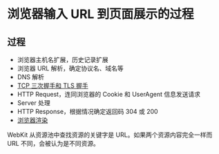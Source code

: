 # 浏览器输入 URL 到页面展示的过程

## 过程

* 浏览器主机名扩展，历史记录扩展
* 浏览器 URL 解析，确定协议名、域名等
* DNS 解析
* [TCP 三次握手和 TLS 握手](./TCP三次握手和TLS握手.md)
* HTTP Request，连同浏览器的 Cookie 和 UserAgent 信息发送请求
* Server 处理
* HTTP Response，根据情况确定返回码 304 或 200
* [浏览器渲染](./浏览器渲染.md)

WebKit 从资源池中查找资源的关键字是 URL。如果两个资源内容完全一样而 URL 不同，会被认为是不同资源。